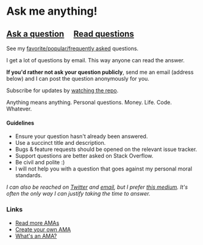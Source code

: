 # Ask me anything!

## [Ask a question](https://github.com/jameswlane/ama/issues/new) &nbsp;&nbsp;&nbsp; [Read questions](https://github.com/jameswlane/ama/issues?q=is%3Aissue+is%3Aclosed)

See my [favorite/popular/frequently asked](https://github.com/jameswlane/ama/issues?utf8=%E2%9C%93&q=label%3A%22favorite%2Fpopular%2Ffrequently%20asked%22%20) questions.

I get a lot of questions by email. This way anyone can read the answer.

**If you'd rather not ask your question publicly**, send me an email (address below) and I can post the question anonymously for you.

Subscribe for updates by [watching the repo](https://github.com/jameswlane/ama/watchers).

Anything means anything. Personal questions. Money. Life. Code. Whatever.

#### Guidelines

- Ensure your question hasn't already been answered.
- Use a succinct title and description.
- Bugs & feature requests should be opened on the relevant issue tracker.
- Support questions are better asked on Stack Overflow.
- Be civil and polite :)
- I will not help you with a question that goes against my personal moral standards.

*I can also be reached on [Twitter](https://twitter.com/jameswlane) and [email](mailto:info@jameswlane.com), but I prefer [this medium](https://github.com/jameswlane/ama/issues/new). It's often the only way I can justify taking the time to answer.*

### Links

- [Read more AMAs](https://github.com/sindresorhus/amas)
- [Create your own AMA](../../fork)
- [What's an AMA?](https://en.wikipedia.org/wiki/Reddit#IAmA_and_AMA)

